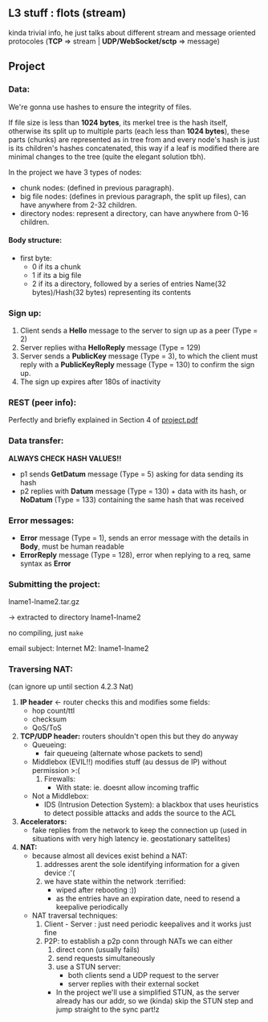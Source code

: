 ## L3 stuff : flots (stream)
kinda trivial info, he just talks about different stream and message oriented protocoles (**TCP** => stream | **UDP/WebSocket/sctp** => message)

## Project
### Data: 
 We're gonna use hashes to ensure the integrity of files.

 If file size is less than **1024 bytes**, its merkel tree is the hash itself, otherwise its split up to multiple parts (each less than **1024 bytes**), these parts (chunks) are represented as in tree from and every node's hash is just is its children's hashes concatenated, this way if a leaf is modified there are minimal changes to the tree (quite the elegant solution tbh).

 In the project we have 3 types of nodes:

 - chunk nodes: (defined in previous paragraph).
 - big file nodes: (defines in previous paragraph, the split up files), can have anywhere from 2-32 children.
 - directory nodes: represent a directory, can have anywhere from 0-16 children.

#### Body structure:
 - first byte:
    - 0 if its a chunk
    - 1 if its a big file
    - 2 if its a directory, followed by a series of entries Name(32 bytes)/Hash(32 bytes) representing its contents

### Sign up:

1. Client sends a **Hello** message to the server to sign up as a peer (Type = 2)
2. Server replies witha  **HelloReply** message (Type = 129)
3. Server sends a **PublicKey** message (Type = 3), to which the client must reply with a **PublicKeyReply** message (Type = 130) to confirm the sign up.
4. The sign up expires after 180s of inactivity

### REST (peer info):
 Perfectly and briefly explained in Section 4 of [project.pdf](https://www.irif.fr/~jch/enseignement/internet/projet.pdf)

### Data transfer:

**ALWAYS CHECK HASH VALUES!!** 

- p1 sends **GetDatum** message (Type = 5) asking for data sending its hash
- p2 replies with **Datum** message (Type = 130) + data with its hash, or **NoDatum** (Type = 133) containing the same hash that was received


### Error messages:
 - **Error** message (Type = 1), sends an error message with the details in **Body**, must be human readable
 - **ErrorReply** message (Type = 128), error when replying to a req, same syntax as **Error**  


### Submitting the project:
 lname1-lname2.tar.gz

->  extracted to directory lname1-lname2

 no compiling, just `make`

 email subject: Internet M2: lname1-lname2



### Traversing NAT:
(can ignore up until section 4.2.3 Nat)
1. **IP header** <- router checks this and modifies some fields:
    - hop count/ttl
    - checksum
    - QoS/ToS
2. **TCP/UDP header:** routers shouldn't open this but they do anyway
    - Queueing:
        - fair queueing (alternate whose packets to send)
    - Middlebox (EVIL!!) modifies stuff (au dessus de IP) without permission >:(
        1. Firewalls:
            - With state: ie. doesnt allow incoming traffic
    - Not a Middlebox:
        - IDS (Intrusion Detection System): a blackbox that uses heuristics to detect possible attacks and adds the source to the ACL
3. **Accelerators:**
    - fake replies from the network to keep the connection up (used in situations with very high latency ie. geostationary sattelites)
4. **NAT:**
    - because almost all devices exist behind a NAT:
        1. addresses arent the sole identifying information for a given device :'(
        2. we have state within the network :terrified:
            - wiped after rebooting :))
            - as the entries have an expiration date, need to resend a keepalive periodically
    - NAT traversal techniques:
        1. Client - Server : just need periodic keepalives and it works just fine
        2. P2P: to establish a  p2p conn through NATs we can either 
            1. direct conn (usually fails)
            2. send requests simultaneously
            3. use a STUN server:
                - both clients send a UDP request to the server
                - server replies with their external socket 
            - In the project we'll use a simplified STUN, as the server already has our addr, so we (kinda) skip the STUN step and jump straight to the sync part!z
            
        